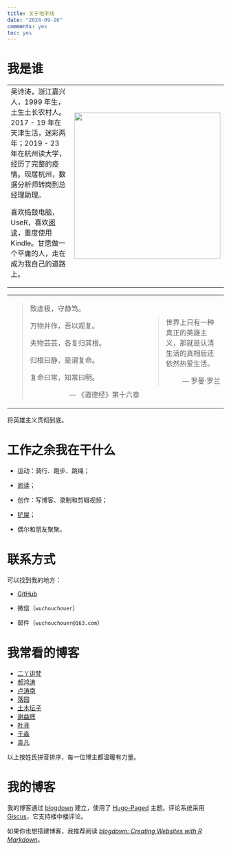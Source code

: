 ```yaml
---
title: 关于地平线
date: "2024-09-26"
comments: yes
toc: yes
---
```


# 我是谁

<table>
  <tr>
    <td>吴诗涛，浙江嘉兴人，1999 年生，土生土长农村人。2017 - 19 年在天津生活，迷彩两年；2019 - 23 年在杭州读大学，经历了完整的疫情。现居杭州，数据分析师转岗到总经理助理。

喜欢捣鼓电脑，UseR，喜欢[阅读](../tags/读后感/)，重度使用 Kindle。甘愿做一个平庸的人，走在成为我自己的道路上。</td>
    <td><center><img src="../images/Shitao5.jpg" width=340></center></td>
  </tr>
</table>

<table>
  <tr>
    <td width=300>
      <blockquote>
      <p>致虚极，守静笃。</p>
      <p>万物并作，吾以观复。</p>
      <p>夫物芸芸，各复归其根。</p>
      <p>归根曰静，是谓复命。</p>
      <p>复命曰常，知常曰明。</p>
      <p style="text-align: right;">— 《道德经》第十六章</p>
      </blockquote>
    </td>
    <td>
      <blockquote>
      <p>世界上只有一种真正的英雄主义，那就是认清生活的真相后还依然热爱生活。</p>
      <p style="text-align: right;">— 罗曼·罗兰</p>
      </blockquote>
    </td>
  </tr>
</table>

将英雄主义贯彻到底。

# 工作之余我在干什么

- 运动：骑行、跑步、跳绳；

- [阅读](../posts/multiple-books)；

- 创作：写博客、录制和剪辑视频；

- [铲屎](../posts/my-cat)；

- 偶尔和朋友聚聚。

# 联系方式

可以找到我的地方：

- [GitHub](https://github.com/Shitao5)

- 微信（`wuchouchouer`）

- 邮件（`wuchouchouer@163.com`）

# 我常看的博客

- [二丫讲梵](https://wiki.eryajf.net/)
- [郝鸿涛](https://hongtaoh.com/)
- [卢涛南](https://lutaonan.com/)
- [落园](http://www.loyhome.com/)
- [土木坛子](https://tumutanzi.com/)
- [谢益辉](https://yihui.org/)
- [叶寻](https://cyrusyip.org/zh-cn/)
- [于淼](https://yufree.cn/cn/)
- [袁凡](https://yuanfan.rbind.io/)

以上按姓氏拼音排序，每一位博主都温暖有力量。

# 我的博客

我的博客通过 [blogdown](https://pkgs.rstudio.com/blogdown/) 建立，使用了 [Hugo-Paged](https://paged.yihui.org/) 主题。评论系统采用 [Giscus](https://giscus.app/)，它支持楼中楼评论。

如果你也想搭建博客，我推荐阅读 [*blogdown: Creating Websites with R Markdown*](https://bookdown.org/yihui/blogdown/)。
